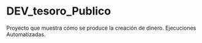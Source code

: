 # DEV_tesoro_Publico
Proyecto que muestra cómo se produce la creación de dinero. Ejecuciones Automatizadas.
